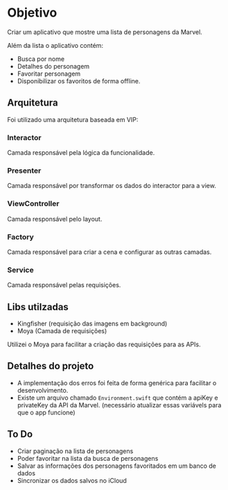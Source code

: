 # Objetivo

Criar um aplicativo que mostre uma lista de personagens da Marvel. 

Além da lista o aplicativo contém: 
- Busca  por nome
- Detalhes do personagem
- Favoritar personagem
- Disponibilizar os favoritos de forma offline.

## Arquitetura

Foi utilizado uma arquitetura baseada em VIP:

### Interactor

Camada responsável pela lógica da funcionalidade.

### Presenter

Camada responsável por transformar os dados do interactor para a view.

### ViewController

Camada responsável pelo layout.

### Factory
Camada responsável para criar a cena e configurar as outras camadas.

### Service
Camada responsável pelas requisições.

## Libs utilzadas

- Kingfisher (requisição das imagens em background)
- Moya (Camada de requisições)

Utilizei o Moya para facilitar a criação das requisições para as APIs.

## Detalhes do projeto

- A implementação dos erros foi feita de forma genérica para facilitar o desenvolvimento.
- Existe um arquivo chamado `Environment.swift` que contém a apiKey e privateKey da API da Marvel.  (necessário atualizar essas variávels para que o app funcione)

## To Do

- Criar paginação na lista de personagens
- Poder favoritar na lista da busca de personagens
- Salvar as informações dos personagens favoritados em um banco de dados
- Sincronizar os dados salvos no iCloud
